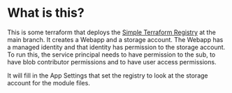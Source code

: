 # What is this?

This is some terraform that deploys the [Simple Terraform Registry](https://github.com/gabrielmccoll/Simple-Terraform-Registry) at the main branch.
It creates a Webapp and a storage account.
The Webapp has a managed identity and that identity has permission to the storage account. 
To run this, the service principal needs to have permission to the sub, to have blob contributor permissions and to have user access permissions. 

It will fill in the App Settings that set the registry to look at the storage account for the module files. 


